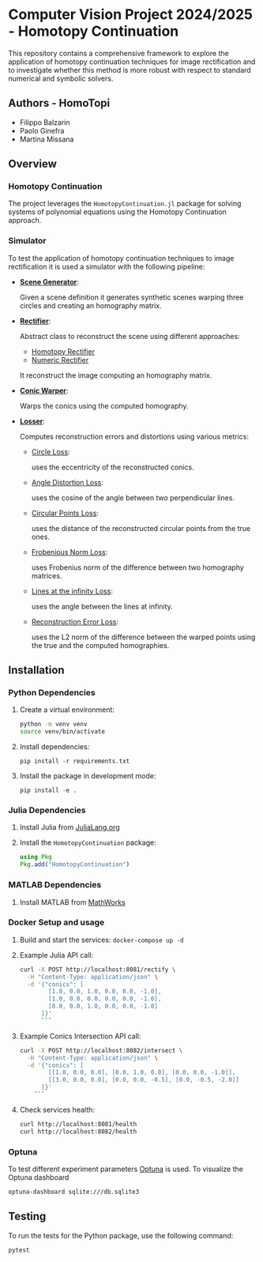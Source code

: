 # Computer Vision Project 2024/2025 - Homotopy Continuation

This repository contains a comprehensive framework to explore the application of homotopy continuation techniques for image rectification and to investigate whether this method is more robust with respect to standard numerical and symbolic solvers.

## Authors - HomoTopi
* Filippo Balzarin
* Paolo Ginefra
* Martina Missana

## Overview

### Homotopy Continuation

The project leverages the `HomotopyContinuation.jl` package for solving systems of polynomial equations using the Homotopy Continuation approach.


### Simulator

To test the application of homotopy continuation techniques to image rectification it is used a simulator
with the following pipeline:

- **[Scene Generator](src/HomoTopiContinuation/SceneGenerator/scene_generator.py)**:
  
  Given a scene definition it generates synthetic scenes warping three circles and creating an homography matrix.

- **[Rectifier](src/HomoTopiContinuation/Rectifier/rectifier.py)**:
  
  Abstract class to reconstruct the scene using different approaches:
    * [Homotopy Rectifier](src/HomoTopiContinuation/Rectifier/homotopyc_rectifier.py)
    * [Numeric Rectifier](src/HomoTopiContinuation/Rectifier/numeric_rectifier.py)

  It reconstruct the image computing an homography matrix.

- **[Conic Warper](src/HomoTopiContinuation/ConicWarper/ConicWarper.py)**:
  
  Warps the conics using the computed homography.

- **[Losser](src/HomoTopiContinuation/Losser/Losser.py)**:
  
  Computes reconstruction errors and distortions using various metrics:
    * [Circle Loss](src/HomoTopiContinuation/Losser/CircleLosser.py): 
      
      uses the eccentricity of the reconstructed conics.
    * [Angle Distortion Loss](src/HomoTopiContinuation/Losser/AngleDistortionLosser.py): 
    
      uses the cosine of the angle between two perpendicular lines.
    * [Circular Points Loss](src/HomoTopiContinuation/Losser/CPLosser.py): 
    
      uses the distance of the reconstructed  circular points from the true ones.
    * [Frobenious Norm Loss](src/HomoTopiContinuation/Losser/FrobNormLosser.py): 
    
      uses Frobenius norm of the difference between two homography matrices.
    * [Lines at the infinity Loss](src/HomoTopiContinuation/Losser/LinfLosser.py): 
    
      uses the angle between the lines at infinity.
    * [Reconstruction Error Loss](src/HomoTopiContinuation/Losser/ReconstructionErrorLosser.py): 
    
      uses the L2 norm of the difference between the warped points using the true and the computed homographies.


## Installation

### Python Dependencies

1. Create a virtual environment:
   ```bash
   python -m venv venv
   source venv/bin/activate
   ```
2. Install dependencies:

    ```pip install -r requirements.txt```

3. Install the package in development mode:

    ```pip install -e .```

### Julia Dependencies

1. Install Julia from [JuliaLang.org](https://julialang.org/)

2. Install the `HomotopyContinuation` package:
   ```julia
   using Pkg
   Pkg.add("HomotopyContinuation")
   ```

### MATLAB Dependencies
1. Install MATLAB from [MathWorks](https://it.mathworks.com/products/matlab.html)

### Docker Setup and usage

 1. Build and start the services:
    ```docker-compose up -d```

 2. Example Julia API call:

    ```bash
    curl -X POST http://localhost:8081/rectify \
      -H "Content-Type: application/json" \
      -d '{"conics": [
            [1.0, 0.0, 1.0, 0.0, 0.0, -1.0],
            [1.0, 0.0, 0.0, 0.0, 0.0, -1.0],
            [0.0, 0.0, 1.0, 0.0, 0.0, -1.0]
          ]}'
          ```

 3. Example Conics Intersection API call:

    ```bash
    curl -X POST http://localhost:8082/intersect \
      -H "Content-Type: application/json" \
      -d '{"conics": [
            [[1.0, 0.0, 0.0], [0.0, 1.0, 0.0], [0.0, 0.0, -1.0]],
            [[3.0, 0.0, 0.0], [0.0, 0.0, -0.5], [0.0, -0.5, -2.0]]
          ]}'
        ```

 4. Check services health:

    ```bash
    curl http://localhost:8081/health
    curl http://localhost:8082/health 
    ```

### Optuna

To test different experiment parameters [Optuna](https://optuna.org/) is used.
To visualize the Optuna dashboard

```bash
optuna-dashboard sqlite:///db.sqlite3
```

## Testing

To run the tests for the Python package, use the following command:

```bash
pytest
```